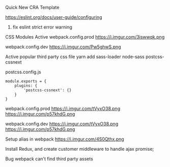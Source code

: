 Quick New CRA Template

https://eslint.org/docs/user-guide/configuring

1. fix eslint strict error warning

CSS Modules Active 
webpack.config.prod
https://i.imgur.com/3iswwqk.png

webpack.config.dev
https://i.imgur.com/Pw5ghwS.png


Active popular third party css file
yarn add sass-loader node-sass postcss-cssnext

postcss.config.js
```
module.exports = {
	plugins: {
		'postcss-cssnext': {}
	}
}

```

webpack.config.prod
https://i.imgur.com/tVyxO38.png
https://i.imgur.com/p57khdG.png

webpack.config.dev
https://i.imgur.com/tVyxO38.png
https://i.imgur.com/p57khdG.png

Setup alias in webpack
https://i.imgur.com/4S0Qthx.png

Install Redux, and create customer middleware to handle ajax promise;

Bug 
webpack can't find third party assets

